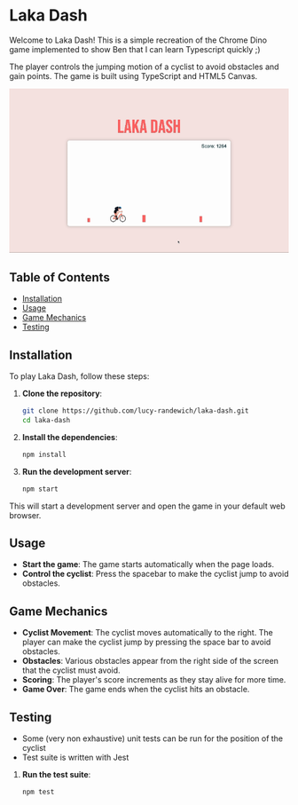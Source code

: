 # Laka Dash

Welcome to Laka Dash! This is a simple recreation of the Chrome Dino game implemented to show Ben that I can learn Typescript quickly ;) 

The player controls the jumping motion of a cyclist to avoid obstacles and gain points. The game is built using TypeScript and HTML5 Canvas.

![Gameplay example GIF](gameplay.gif)


## Table of Contents

- [Installation](#installation)
- [Usage](#usage)
- [Game Mechanics](#game-mechanics)
- [Testing](#testing)

## Installation

To play Laka Dash, follow these steps:

1. **Clone the repository**:
    ```sh
    git clone https://github.com/lucy-randewich/laka-dash.git
    cd laka-dash
    ```

2. **Install the dependencies**:
    ```sh
    npm install
    ```

3. **Run the development server**:
    ```sh
    npm start
    ```

This will start a development server and open the game in your default web browser.

## Usage

- **Start the game**: The game starts automatically when the page loads.
- **Control the cyclist**: Press the spacebar to make the cyclist jump to avoid obstacles.

## Game Mechanics

- **Cyclist Movement**: The cyclist moves automatically to the right. The player can make the cyclist jump by pressing the space bar to avoid obstacles.
- **Obstacles**: Various obstacles appear from the right side of the screen that the cyclist must avoid.
- **Scoring**: The player's score increments as they stay alive for more time.
- **Game Over**: The game ends when the cyclist hits an obstacle.

## Testing

- Some (very non exhaustive) unit tests can be run for the position of the cyclist
- Test suite is written with Jest 

1. **Run the test suite**:
    ```sh
    npm test
    ```

